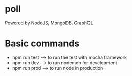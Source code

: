 # poll
Powered by NodeJS, MongoDB, GraphQL



# Basic commands

- npm run test --> to run the test with mocha framework
- npm run dev --> to run nodemon for development
- npm run prod --> to run node in production